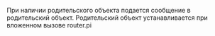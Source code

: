 При наличии родительского объекта подается сообщение в
родительский объект. Родительский объект устанавливается
при вложенном вызове router.pi